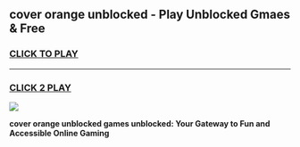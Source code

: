 
## cover orange unblocked - Play Unblocked Gmaes & Free
<h3>
<a href="https://news.freeplayer.one?title=cover_orange_unblocked&ref=23F">CLICK TO PLAY</a></h3>
<hr>

<h3>
<a href="https://news.freeplayer.one?title=cover_orange_unblocked&ref=23F">CLICK 2 PLAY</a>
  
</h3>

<a href="https://news.freeplayer.one?title=cover_orange_unblocked&ref=23F/"><img src="https://clearcache.store/games.png"></a>


**cover orange unblocked games unblocked: Your Gateway to Fun and Accessible Online Gaming**
